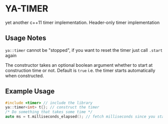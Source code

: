 # YA-TIMER
yet another c++11 timer implementation. Header-only timer implementation

## Usage Notes
`ya::timer` cannot be "stopped", if you want to reset the timer just call `.start` again

The constructor takes an optional boolean argument whether to start at construction time or not. 
Default is `true` i.e. the timer starts automatically when constructed.

## Example Usage
```c++
#include <timer> // include the library
ya::timer<int> t{}; // construct the timer
/* Do something that takes some time */
auto ms = t.milliseconds_elapsed(); // fetch milliseconds since you started
```
